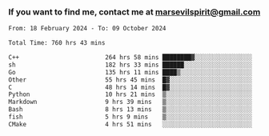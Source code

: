 ### If you want to find me, contact me at marsevilspirit@gmail.com

<!--
**marsevilspirit/marsevilspirit** is a ✨ _special_ ✨ repository because its `README.md` (this file) appears on your GitHub profile.

Here are some ideas to get you started:

- 🔭 I’m currently working on ...
- 🌱 I’m currently learning ...
- 👯 I’m looking to collaborate on ...
- 🤔 I’m looking for help with ...
- 💬 Ask me about ...
- 📫 How to reach me: ...
- 😄 Pronouns: ...
- ⚡ Fun fact: ...
-->
<!--START_SECTION:waka-->

```txt
From: 18 February 2024 - To: 09 October 2024

Total Time: 760 hrs 43 mins

C++                        264 hrs 58 mins ████████▓░░░░░░░░░░░░░░░░   34.83 %
sh                         182 hrs 33 mins ██████░░░░░░░░░░░░░░░░░░░   24.00 %
Go                         135 hrs 11 mins ████▒░░░░░░░░░░░░░░░░░░░░   17.77 %
Other                      55 hrs 45 mins  █▓░░░░░░░░░░░░░░░░░░░░░░░   07.33 %
C                          48 hrs 14 mins  █▓░░░░░░░░░░░░░░░░░░░░░░░   06.34 %
Python                     10 hrs 21 mins  ▒░░░░░░░░░░░░░░░░░░░░░░░░   01.36 %
Markdown                   9 hrs 39 mins   ▒░░░░░░░░░░░░░░░░░░░░░░░░   01.27 %
Bash                       8 hrs 13 mins   ▒░░░░░░░░░░░░░░░░░░░░░░░░   01.08 %
fish                       5 hrs 9 mins    ▒░░░░░░░░░░░░░░░░░░░░░░░░   00.68 %
CMake                      4 hrs 51 mins   ░░░░░░░░░░░░░░░░░░░░░░░░░   00.64 %
```

<!--END_SECTION:waka-->
